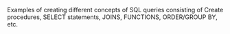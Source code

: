 Examples of creating different concepts of SQL queries consisting of Create procedures, SELECT statements, JOINS, FUNCTIONS, ORDER/GROUP BY, etc. 
